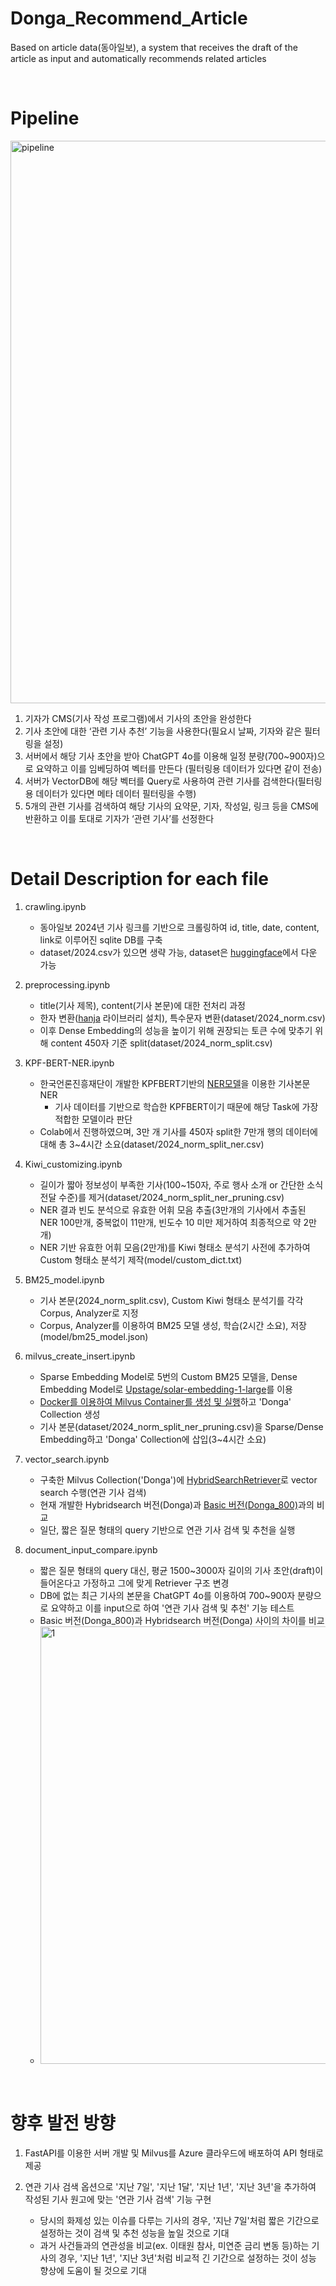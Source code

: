 # Donga_Recommend_Article
Based on article data(동아일보), a system that receives the draft of the article as input and automatically recommends related articles 

<br>

# Pipeline
<img width="900" alt="pipeline" src="https://github.com/user-attachments/assets/da8de85f-bee9-42e1-add8-dfed009460a2">

1. 기자가 CMS(기사 작성 프로그램)에서 기사의 초안을 완성한다
2. 기사 초안에 대한 ‘관련 기사 추천’ 기능을 사용한다(필요시 날짜, 기자와 같은 필터링을 설정)
3. 서버에서 해당 기사 초안을 받아 ChatGPT 4o를 이용해 일정 분량(700~900자)으로 요약하고 이를 임베딩하여 벡터를 만든다 (필터링용 데이터가 있다면 같이 전송)
4. 서버가 VectorDB에 해당 벡터를 Query로 사용하여 관련 기사를 검색한다(필터링용 데이터가 있다면 메타 데이터 필터링을 수행)
5. 5개의 관련 기사를 검색하여 해당 기사의 요약문, 기자, 작성일, 링크 등을 CMS에 반환하고 이를 토대로 기자가 ‘관련 기사’를 선정한다

<br>

# Detail Description for each file
1. crawling.ipynb
    - 동아일보 2024년 기사 링크를 기반으로 크롤링하여 id, title, date, content, link로 이루어진 sqlite DB를 구축
    - dataset/2024.csv가 있으면 생략 가능, dataset은 <a href="https://huggingface.co/datasets/kidong98/Donga_Article">huggingface</a>에서 다운 가능

2. preprocessing.ipynb
    - title(기사 제목), content(기사 본문)에 대한 전처리 과정
    - 한자 변환(<a href="https://blog.naver.com/rlehd201/223525538408">hanja</a> 라이브러리 설치), 특수문자 변환(dataset/2024_norm.csv)
    - 이후 Dense Embedding의 성능을 높이기 위해 권장되는 토큰 수에 맞추기 위해 content 450자 기준 split(dataset/2024_norm_split.csv)

3. KPF-BERT-NER.ipynb
    - 한국언론진흥재단이 개발한 KPFBERT기반의 <a href="https://github.com/KPF-bigkinds/BIGKINDS-LAB/tree/main/KPF-BERT-NER">NER모델</a>을 이용한 기사본문 NER
      - 기사 데이터를 기반으로 학습한 KPFBERT이기 때문에 해당 Task에 가장 적합한 모델이라 판단
    - Colab에서 진행하였으며, 3만 개 기사를 450자 split한 7만개 행의 데이터에 대해 총 3~4시간 소요(dataset/2024_norm_split_ner.csv)

4. Kiwi_customizing.ipynb
    - 길이가 짧아 정보성이 부족한 기사(100~150자, 주로 행사 소개 or 간단한 소식 전달 수준)를 제거(dataset/2024_norm_split_ner_pruning.csv)
    - NER 결과 빈도 분석으로 유효한 어휘 모음 추출(3만개의 기사에서 추출된 NER 100만개, 중복없이 11만개, 빈도수 10 미만 제거하여 최종적으로 약 2만개)
    - NER 기반 유효한 어휘 모음(2만개)를 Kiwi 형태소 분석기 사전에 추가하여 Custom 형태소 분석기 제작(model/custom_dict.txt)

5. BM25_model.ipynb
    - 기사 본문(2024_norm_split.csv), Custom Kiwi 형태소 분석기를 각각 Corpus, Analyzer로 지정
    - Corpus, Analyzer를 이용하여 BM25 모델 생성, 학습(2시간 소요), 저장(model/bm25_model.json)

6. milvus_create_insert.ipynb
    - Sparse Embedding Model로 5번의 Custom BM25 모델을, Dense Embedding Model로 <a href="https://blog.naver.com/rlehd201/223520177857">Upstage/solar-embedding-1-large</a>를 이용
    - <a href="https://blog.naver.com/rlehd201/223520050648">Docker를 이용하여 Milvus Container를 생성 및 실행</a>하고 'Donga' Collection 생성
    - 기사 본문(dataset/2024_norm_split_ner_pruning.csv)을 Sparse/Dense Embedding하고 'Donga' Collection에 삽입(3~4시간 소요)

7. vector_search.ipynb
    - 구축한 Milvus Collection('Donga')에 <a href="https://python.langchain.com/v0.2/docs/integrations/retrievers/milvus_hybrid_search/">HybridSearchRetriever</a>로 vector search 수행(연관 기사 검색)
    - 현재 개발한 Hybridsearch 버전(Donga)과 <a href="https://github.com/namkidong98/Milvus_Practice/blob/main/milvus_800.ipynb">Basic 버전(Donga_800)</a>과의 비교
    - 일단, 짧은 질문 형태의 query 기반으로 연관 기사 검색 및 추천을 실행

8. document_input_compare.ipynb
    - 짧은 질문 형태의 query 대신, 평균 1500~3000자 길이의 기사 초안(draft)이 들어온다고 가정하고 그에 맞게 Retriever 구조 변경
    - DB에 없는 최근 기사의 본문을 ChatGPT 4o를 이용하여 700~900자 분량으로 요약하고 이를 input으로 하여 '연관 기사 검색 및 추천' 기능 테스트
    - Basic 버전(Donga_800)과 Hybridsearch 버전(Donga) 사이의 차이를 비교
    - <img width="700" alt="1" src="https://github.com/user-attachments/assets/9c32b1a7-40af-4bdf-b6e1-df7350188ef4">

<br>

# 향후 발전 방향
1. FastAPI를 이용한 서버 개발 및 Milvus를 Azure 클라우드에 배포하여 API 형태로 제공

2. 연관 기사 검색 옵션으로 '지난 7일', '지난 1달', '지난 1년', '지난 3년'을 추가하여 작성된 기사 원고에 맞는 '연관 기사 검색' 기능 구현
    - 당시의 화제성 있는 이슈를 다루는 기사의 경우, '지난 7일'처럼 짧은 기간으로 설정하는 것이 검색 및 추천 성능을 높일 것으로 기대
    - 과거 사건들과의 연관성을 비교(ex. 이태원 참사, 미연준 금리 변동 등)하는 기사의 경우, '지난 1년', '지난 3년'처럼 비교적 긴 기간으로 설정하는 것이 성능 향상에 도움이 될 것으로 기대
